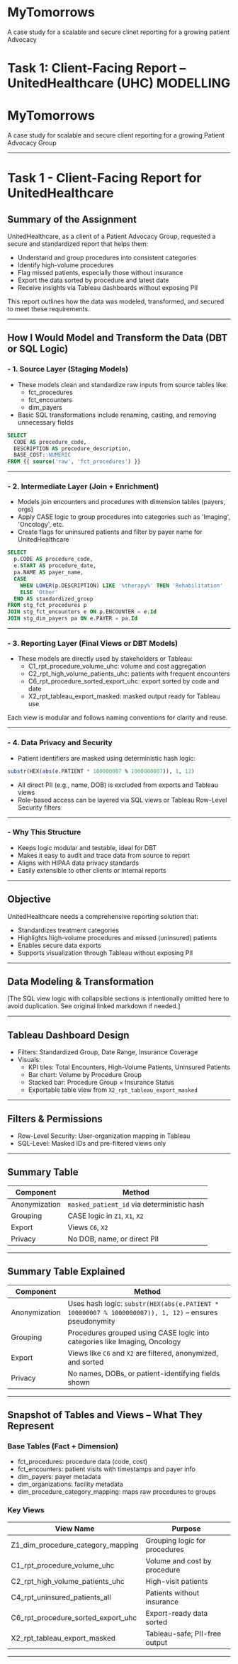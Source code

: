 # MyTomorrows
A case study for a scalable and secure clinet reporting for a growing patient Advocacy



# Task 1: Client-Facing Report – UnitedHealthcare (UHC) MODELLING

# MyTomorrows
A case study for scalable and secure client reporting for a growing Patient Advocacy Group

---

# Task 1 - Client-Facing Report for UnitedHealthcare

## Summary of the Assignment

UnitedHealthcare, as a client of a Patient Advocacy Group, requested a secure and standardized report that helps them:

- Understand and group procedures into consistent categories
- Identify high-volume procedures
- Flag missed patients, especially those without insurance
- Export the data sorted by procedure and latest date
- Receive insights via Tableau dashboards without exposing PII

This report outlines how the data was modeled, transformed, and secured to meet these requirements.

---

## How I Would Model and Transform the Data (DBT or SQL Logic)

### - 1. Source Layer (Staging Models)

- These models clean and standardize raw inputs from source tables like:
  - fct_procedures
  - fct_encounters
  - dim_payers
- Basic SQL transformations include renaming, casting, and removing unnecessary fields

```sql
SELECT
  CODE AS procedure_code,
  DESCRIPTION AS procedure_description,
  BASE_COST::NUMERIC
FROM {{ source('raw', 'fct_procedures') }}
```

---

### - 2. Intermediate Layer (Join + Enrichment)

- Models join encounters and procedures with dimension tables (payers, orgs)
- Apply CASE logic to group procedures into categories such as 'Imaging', 'Oncology', etc.
- Create flags for uninsured patients and filter by payer name for UnitedHealthcare

```sql
SELECT
  p.CODE AS procedure_code,
  e.START AS procedure_date,
  pa.NAME AS payer_name,
  CASE
    WHEN LOWER(p.DESCRIPTION) LIKE '%therapy%' THEN 'Rehabilitation'
    ELSE 'Other'
  END AS standardized_group
FROM stg_fct_procedures p
JOIN stg_fct_encounters e ON p.ENCOUNTER = e.Id
JOIN stg_dim_payers pa ON e.PAYER = pa.Id
```

---

### - 3. Reporting Layer (Final Views or DBT Models)

- These models are directly used by stakeholders or Tableau:
  - C1_rpt_procedure_volume_uhc: volume and cost aggregation
  - C2_rpt_high_volume_patients_uhc: patients with frequent encounters
  - C6_rpt_procedure_sorted_export_uhc: export sorted by code and date
  - X2_rpt_tableau_export_masked: masked output ready for Tableau use

Each view is modular and follows naming conventions for clarity and reuse.

---

### - 4. Data Privacy and Security

- Patient identifiers are masked using deterministic hash logic:
```sql
substr(HEX(abs(e.PATIENT * 100000007 % 1000000007)), 1, 12)
```
- All direct PII (e.g., name, DOB) is excluded from exports and Tableau views
- Role-based access can be layered via SQL views or Tableau Row-Level Security filters

---

### - Why This Structure

- Keeps logic modular and testable, ideal for DBT
- Makes it easy to audit and trace data from source to report
- Aligns with HIPAA data privacy standards
- Easily extensible to other clients or internal reports

---

## Objective

UnitedHealthcare needs a comprehensive reporting solution that:

- Standardizes treatment categories
- Highlights high-volume procedures and missed (uninsured) patients
- Enables secure data exports
- Supports visualization through Tableau without exposing PII

---

## Data Modeling & Transformation

[The SQL view logic with collapsible sections is intentionally omitted here to avoid duplication. See original linked markdown if needed.]

---

## Tableau Dashboard Design

- Filters: Standardized Group, Date Range, Insurance Coverage
- Visuals:
  - KPI tiles: Total Encounters, High-Volume Patients, Uninsured Patients
  - Bar chart: Volume by Procedure Group
  - Stacked bar: Procedure Group × Insurance Status
  - Exportable table view from `X2_rpt_tableau_export_masked`

---

## Filters & Permissions

- Row-Level Security: User-organization mapping in Tableau
- SQL-Level: Masked IDs and pre-filtered views only

---

## Summary Table

| Component       | Method                                     |
|----------------|--------------------------------------------|
| Anonymization  | `masked_patient_id` via deterministic hash |
| Grouping       | CASE logic in `Z1`, `X1`, `X2`             |
| Export         | Views `C6`, `X2`                           |
| Privacy        | No DOB, name, or direct PII                |

---

## Summary Table Explained

| Component       | Method                                     |
|----------------|--------------------------------------------|
| Anonymization  | Uses hash logic: `substr(HEX(abs(e.PATIENT * 100000007 % 1000000007)), 1, 12)` – ensures pseudonymity |
| Grouping       | Procedures grouped using CASE logic into categories like Imaging, Oncology |
| Export         | Views like `C6` and `X2` are filtered, anonymized, and sorted |
| Privacy        | No names, DOBs, or patient-identifying fields shown |

---

## Snapshot of Tables and Views – What They Represent

### Base Tables (Fact + Dimension)

- fct_procedures: procedure data (code, cost)
- fct_encounters: patient visits with timestamps and payer info
- dim_payers: payer metadata
- dim_organizations: facility metadata
- dim_procedure_category_mapping: maps raw procedures to groups

### Key Views

| View Name | Purpose |
|-----------|---------|
| Z1_dim_procedure_category_mapping | Grouping logic for procedures |
| C1_rpt_procedure_volume_uhc | Volume and cost by procedure |
| C2_rpt_high_volume_patients_uhc | High-visit patients |
| C4_rpt_uninsured_patients_all | Patients without insurance |
| C6_rpt_procedure_sorted_export_uhc | Export-ready data sorted |
| X2_rpt_tableau_export_masked | Tableau-safe, PII-free output |

------



